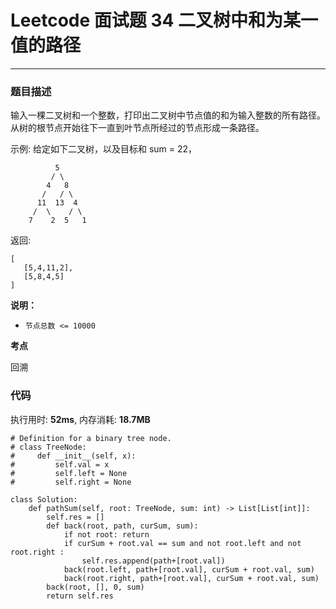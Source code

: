 # Leetcode 面试题 34 二叉树中和为某一值的路径
***
### 题目描述

输入一棵二叉树和一个整数，打印出二叉树中节点值的和为输入整数的所有路径。从树的根节点开始往下一直到叶节点所经过的节点形成一条路径。

示例:
给定如下二叉树，以及目标和 sum = 22，

              5
             / \
            4   8
           /   / \
          11  13  4
         /  \    / \
        7    2  5   1

返回:

	[
	   [5,4,11,2],
	   [5,8,4,5]
	]

**说明：**

* `节点总数 <= 10000`


**考点**

回溯


### 代码
执行用时: **52ms**, 内存消耗: **18.7MB**

```
# Definition for a binary tree node.
# class TreeNode:
#     def __init__(self, x):
#         self.val = x
#         self.left = None
#         self.right = None

class Solution:
    def pathSum(self, root: TreeNode, sum: int) -> List[List[int]]:
        self.res = []       
        def back(root, path, curSum, sum):
            if not root: return
            if curSum + root.val == sum and not root.left and not root.right :
                self.res.append(path+[root.val])
            back(root.left, path+[root.val], curSum + root.val, sum)
            back(root.right, path+[root.val], curSum + root.val, sum)       
        back(root, [], 0, sum)
        return self.res
```









